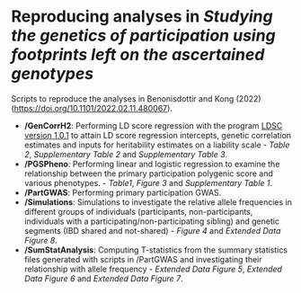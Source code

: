 # Reproducing analyses in *Studying the genetics of participation using footprints left on the ascertained genotypes*
Scripts to reproduce the analyses in Benonisdottir and Kong (2022) (https://doi.org/10.1101/2022.02.11.480067). <br />
* **/GenCorrH2**: Performing LD score regression with the program [LDSC version 1.0.1](https://github.com/bulik/ldsc) 
to attain LD score regression intercepts, genetic correlation estimates and inputs for heritability estimates on a liability scale - *Table 2*, *Supplementary Table 2* and *Supplementary Table 3*.
* **/PGSPheno**: Performing linear and logistic regression to examine the relationship between the primary participation polygenic score 
and various phenotypes. - *Table1*, *Figure 3* and *Supplementary Table 1*.
* **/PartGWAS**: Performing primary participation GWAS. <br />
* **/Simulations**: Simulations to investigate the relative allele frequencies in different groups of individuals (participants, non-participants, individuals with a participating/non-participating sibling) 
and genetic segments (IBD shared and not-shared) - *Figure 4* and *Extended Data Figure 8*. 
* **/SumStatAnalysis**: Computing T-statistics from the summary statistics files generated with scripts in /PartGWAS and investigating 
their relationship with allele frequency - *Extended Data Figure 5*, *Extended Data Figure 6* and *Extended Data Figure 7*. <br />
